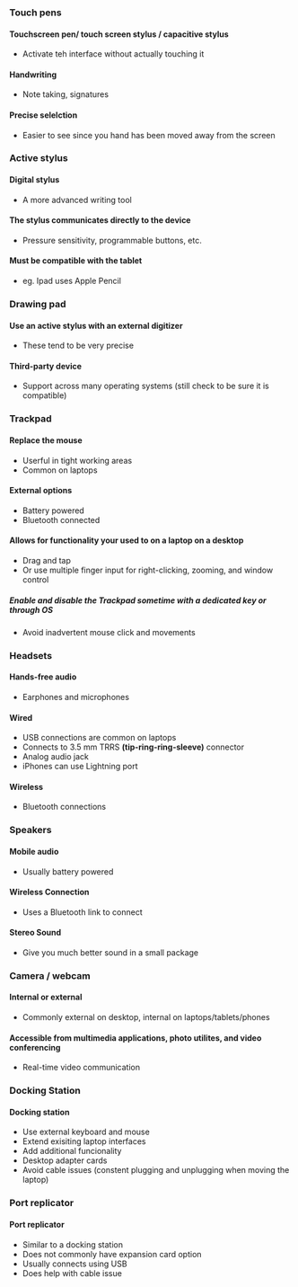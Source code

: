 ### Touch pens

#### Touchscreen pen/ touch screen stylus / capacitive stylus
- Activate teh interface without actually touching it

#### Handwriting
- Note taking, signatures

#### Precise selelction
- Easier to see since you hand has been moved away from the screen

### Active stylus

#### Digital stylus
- A more advanced writing tool

#### The stylus communicates directly to the device
- Pressure sensitivity, programmable buttons, etc.

#### Must be compatible with the tablet
- eg. Ipad uses Apple Pencil

### Drawing pad 

#### Use an active stylus with an external digitizer
- These tend to be very precise

#### Third-party device
- Support across many operating systems (still check to be sure it is compatible)

### Trackpad

#### Replace the mouse
- Userful in tight working areas
- Common on laptops

#### External options
- Battery powered
- Bluetooth connected

#### Allows for functionality your used to on a laptop on a desktop
- Drag and tap
- Or use multiple finger input for right-clicking, zooming, and window control

##### Enable and disable the Trackpad sometime with a dedicated key or through OS
- Avoid inadvertent mouse click and movements 

### Headsets

#### Hands-free audio
- Earphones and microphones

#### Wired
- USB connections are common on laptops
- Connects to 3.5 mm TRRS **(tip-ring-ring-sleeve)** connector
- Analog audio jack
- iPhones can use Lightning port

#### Wireless
- Bluetooth connections

### Speakers

#### Mobile audio
- Usually battery powered

#### Wireless Connection
- Uses a Bluetooth link to connect

#### Stereo Sound
- Give you much better sound in a small package

### Camera / webcam

#### Internal or external
- Commonly external on desktop, internal on laptops/tablets/phones

#### Accessible from multimedia applications, photo utilites, and video conferencing
- Real-time video communication

### Docking Station

#### Docking station
- Use external keyboard and mouse
- Extend exisiting laptop interfaces
- Add additional funcionality
- Desktop adapter cards
- Avoid cable issues (constent plugging and unplugging when moving the laptop)

### Port replicator

#### Port	replicator
- Similar to a docking station
- Does not commonly have expansion card option
- Usually connects using USB
- Does help with cable issue
